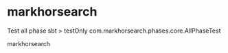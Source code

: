 markhorsearch
=============

Test all phase
sbt > testOnly com.markhorsearch.phases.core.AllPhaseTest

markhorsearch
